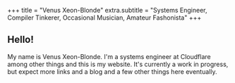 +++
title = "Venus Xeon-Blonde"
extra.subtitle = "Systems Engineer, Compiler Tinkerer, Occasional Musician, Amateur Fashonista"
+++

## Hello!

My name is Venus Xeon-Blonde. I'm a systems engineer at Cloudflare among other things and this is my website.
It's currently a work in progress, but expect more links and a blog and a few other things here eventually.
